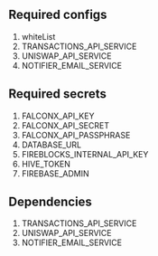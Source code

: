 <!---
This is autogenerated documentation. Do not edit it
-->

## Required configs

<ol>
  <li>whiteList</li>
  <li>TRANSACTIONS_API_SERVICE</li>
  <li>UNISWAP_API_SERVICE</li>
  <li>NOTIFIER_EMAIL_SERVICE</li>
</ol>

## Required secrets

<ol>
  <li>FALCONX_API_KEY</li>
  <li>FALCONX_API_SECRET</li>
  <li>FALCONX_API_PASSPHRASE</li>
  <li>DATABASE_URL</li>
  <li>FIREBLOCKS_INTERNAL_API_KEY</li>
  <li>HIVE_TOKEN</li>
  <li>FIREBASE_ADMIN</li>
</ol>

## Dependencies

<ol>
  <li>TRANSACTIONS_API_SERVICE</li>
  <li>UNISWAP_API_SERVICE</li>
  <li>NOTIFIER_EMAIL_SERVICE</li>
</ol>

<!---
End of autogenerated documentation
-->